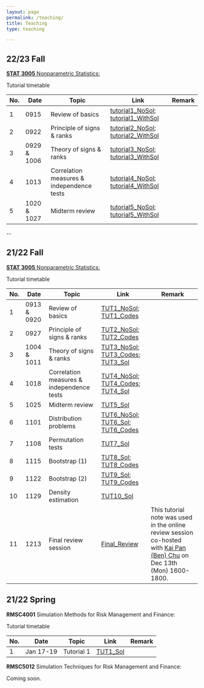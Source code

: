 ```yaml
---
layout: page
permalink: /teaching/
title: Teaching
type: teaching

---
```

## 22/23 Fall

[**STAT 3005** Nonparametric Statistics:](https://sites.google.com/site/kwchankeith/teaching/s3005/s3005-2022Fall) 

Tutorial timetable

| No.| Date  | Topic | Link | Remark |
| ------------- | ------------- | ------------- |  ------------- |  ------------- |
| 1 |  0915 | Review of basics | [tutorial1_NoSol](https://drive.google.com/file/d/1n-a0xtOF55nTvvz16xrZD03mNk3PQaIm/view?usp=share_link); [tutorial1_WithSol](https://drive.google.com/file/d/143DtVrl8TptwjJ4-dFl_T7pxYVLJkXjj/view?usp=share_link)|   |                                  
| 2  | 0922  | Principle of signs & ranks | [tutorial2_NoSol](https://drive.google.com/file/d/1q3bKR6bEWKFB-vGxItoJ2UndIZPocRyD/view?usp=share_link); [tutorial2_WithSol](https://drive.google.com/file/d/1VWf-MZHXr7NLj50dOWMkVHjmmk2Zb9hU/view?usp=sharing)|  |
| 3  | 0929 & 1006  | Theory of signs & ranks | [tutorial3_NoSol](https://drive.google.com/file/d/1qtuP61mA0SECbzhQDX71Iw52RAYegsqs/view?usp=share_link); [tutorial3_WithSol](https://drive.google.com/file/d/1JnV9tL_OKNsPsOjPKooCDn37si0XH6fe/view?usp=share_link)| |   
| 4  | 1013  | Correlation measures & independence tests | [tutorial4_NoSol](https://drive.google.com/file/d/1eyI-iw-48Jk5zc3Ept6bKJpjHCJdMr0L/view?usp=share_link); [tutorial4_WithSol](https://drive.google.com/file/d/1hDoSUQ1BPUTKep2DEitZis0_AcS108vj/view?usp=share_link)|  |
| 5  | 1020 & 1027  | Midterm review | [tutorial5_NoSol](https://drive.google.com/file/d/1fUa3008tTzae2KjdTb_VWLbhwNmPZg2f/view?usp=share_link);  [tutorial5_WithSol](https://drive.google.com/file/d/1TXDqW7noilfA1aXmvHWOBm-m3QQJK_zk/view?usp=share_link)|  |

--

## 21/22 Fall

[**STAT 3005** Nonparametric Statistics:](https://sites.google.com/site/kwchankeith/teaching/s3005?authuser=0) 

Tutorial timetable

| No.| Date  | Topic | Link | Remark |
| ------------- | ------------- | ------------- |  ------------- |  ------------- |
| 1 | 0913 & 0920 | Review of basics | [TUT1_NoSol](https://drive.google.com/file/d/1n9u9aEY5hviSvEXIMva23g_VoZgpZLdn/view?usp=sharing); [TUT1_Codes](https://drive.google.com/file/d/1xYP6cKVdOpllpY7r4RJM6vhfc_jsz7dK/view?usp=sharing)|   |                                  
| 2  | 0927  | Principle of signs & ranks | [TUT2_NoSol](https://drive.google.com/file/d/1NUbrjC65h1GHnDMhp-vY0fAboIjtD-iD/view?usp=sharing); [TUT2_Codes](https://drive.google.com/file/d/1VWf-MZHXr7NLj50dOWMkVHjmmk2Zb9hU/view?usp=sharing)|  |
| 3  | 1004 & 1011  | Theory of signs & ranks | [TUT3_NoSol](https://drive.google.com/file/d/17VENxzWecOF1sYI9KmGN12qpOu9Spv3Z/view?usp=sharing); [TUT3_Codes](https://drive.google.com/file/d/1M98F43l-N57GqFcPj8o4W4Zhpk5oaDvS/view?usp=sharing); [TUT3_Sol](https://drive.google.com/file/d/1rNVHlwk9QU12fHoEE5JTd1-h9xlzB5_5/view?usp=sharing)| |   
| 4  | 1018  | Correlation measures & independence tests | [TUT4_NoSol](https://drive.google.com/file/d/1MRYkMV4Q_7fzwLscxxOq3E4RdV_z-Jn9/view?usp=sharing); [TUT4_Codes](https://drive.google.com/file/d/1ClDS4aT-ytGDXoDqCPTpJW5OpkZVFuvO/view?usp=sharing); [TUT4_Sol](https://drive.google.com/file/d/1LOKYtkIPBcyeuGYkDNjDB0cplo3Ud0G1/view?usp=sharing)|  |
| 5  | 1025  | Midterm review | [TUT5_Sol](https://drive.google.com/file/d/1znokzJoHOPzvNszJuwtXkQQto0Qht4F9/view?usp=sharing) |  |
| 6  | 1101 | Distribution problems | [TUT6_NoSol](https://drive.google.com/file/d/1bg5FgZBPHG_fJ7eZmoCywvlTTX5CwF9v/view?usp=sharing); [TUT6_Sol](https://drive.google.com/file/d/1jwtjqVa3i2YUfQproe5GPO7cm7_ynfkM/view?usp=sharing); [TUT6_Codes](https://drive.google.com/file/d/1GhxAgP34wvbDb3u0LQUhAU7w5fY7nz61/view?usp=sharing) | |
| 7  | 1108 | Permutation tests | [TUT7_Sol](https://drive.google.com/file/d/1mYOVpf0sQDXU563gMPM_Xiq01m16vj4l/view?usp=sharing) | |
| 8  | 1115 | Bootstrap (1) | [TUT8_Sol](https://drive.google.com/file/d/1n6QBcGeDSxA5o1d2Dh2wsXwrkm9DlWXQ/view?usp=sharing); [TUT8_Codes](https://drive.google.com/file/d/1hYaSuaodZq06fV1_Y_lSHtxF5TOg2_lb/view?usp=sharing)  |   |
| 9 | 1122 | Bootstrap (2) | [TUT9_Sol](https://drive.google.com/file/d/1RehSXIBWicb2LRZbATCDxCHYN_cFraCk/view?usp=sharing); [TUT9_Codes](https://drive.google.com/file/d/13g3a9iC8vxalgw3joJBQ06QcFIDZrmSt/view?usp=sharing)|   |
| 10  | 1129 | Density estimation | [TUT10_Sol](https://drive.google.com/file/d/1bw12a9hBUbSnIEK-5wakGEN2yViexNhB/view?usp=sharing) |  |
| 11 | 1213 | Final review session | [Final_Review](https://drive.google.com/file/d/1DuriqBJeu5W4l8C30MLpQ8sPSVsR2Gm4/view?usp=sharing) | This tutorial note was used in the online review session co-hosted with [Kai Pan (Ben) Chu](https://sites.google.com/view/kpchu) on Dec 13th (Mon) 1600-1800.|

## 21/22 Spring

**RMSC4001** Simulation Methods for Risk Management and Finance:

Tutorial timetable

| No.| Date  | Topic | Link | Remark |
| ------------- | ------------- | ------------- |  ------------- |  ------------- |
| 1 | Jan 17-19 | Tutorial 1 | [TUT1_Sol](https://drive.google.com/file/d/1JBTbgZQJEwAE8-wqwiUo6txvAoq2oma3/view?usp=sharing) | |


**RMSC5012** Simulation Techniques for Risk Management and Finance:

Coming soon.
